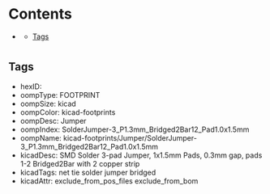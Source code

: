 



Contents
========

* [](#)
	* [Tags](#tags)

# 

## Tags

- hexID: 
- oompType: FOOTPRINT
- oompSize: kicad
- oompColor: kicad-footprints
- oompDesc: Jumper
- oompIndex: SolderJumper-3_P1.3mm_Bridged2Bar12_Pad1.0x1.5mm
- oompName: kicad-footprints/Jumper/SolderJumper-3_P1.3mm_Bridged2Bar12_Pad1.0x1.5mm
- kicadDesc: SMD Solder 3-pad Jumper, 1x1.5mm Pads, 0.3mm gap, pads 1-2 Bridged2Bar with 2 copper strip
- kicadTags: net tie solder jumper bridged
- kicadAttr: exclude_from_pos_files exclude_from_bom
